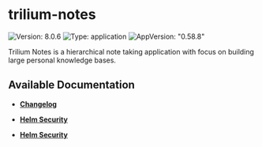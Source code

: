 # trilium-notes

![Version: 8.0.6](https://img.shields.io/badge/Version-8.0.6-informational?style=flat-square) ![Type: application](https://img.shields.io/badge/Type-application-informational?style=flat-square) ![AppVersion: "0.58.8"](https://img.shields.io/badge/AppVersion-"0.58.8"-informational?style=flat-square)

Trilium Notes is a hierarchical note taking application with focus on building large personal knowledge bases.

## Available Documentation

- [**Changelog**](CHANGELOG)

- [**Helm Security**](container-security)

- [**Helm Security**](helm-security)

